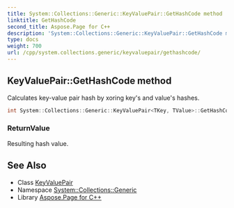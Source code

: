 ```yaml
---
title: System::Collections::Generic::KeyValuePair::GetHashCode method
linktitle: GetHashCode
second_title: Aspose.Page for C++
description: 'System::Collections::Generic::KeyValuePair::GetHashCode method. Calculates key-value pair hash by xoring key''s and value''s hashes in C++.'
type: docs
weight: 700
url: /cpp/system.collections.generic/keyvaluepair/gethashcode/
---
```

## KeyValuePair::GetHashCode method


Calculates key-value pair hash by xoring key's and value's hashes.

```cpp
int System::Collections::Generic::KeyValuePair<TKey, TValue>::GetHashCode() const
```


### ReturnValue

Resulting hash value.

## See Also

* Class [KeyValuePair](../)
* Namespace [System::Collections::Generic](../../)
* Library [Aspose.Page for C++](../../../)
